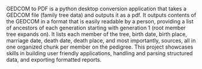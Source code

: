 GEDCOM to PDF is a python desktop conversion application that takes a GEDCOM file (family tree data) and outputs it as a pdf. It outputs contents of the 
GEDCOM in a format that is easily readable by a person, providing a list of ancestors of each generation starting with generation 1 (root member tree expands on). It lists each
member of the tree, birth date, birth place, marriage date, death date, death place, and most importantly, sources, all in one organized chunk per member
on the pedigree. This project showcases skills in building user friendly applications, handling and parsing structured data, and exporting formatted reports.
